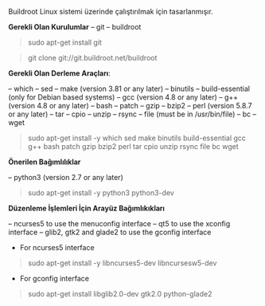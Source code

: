 Buildroot Linux sistemi üzerinde çalıştırılmak için tasarlanmışır.

**Gerekli Olan Kurulumlar**
– git
– buildroot

>sudo apt-get install git

>git clone git://git.buildroot.net/buildroot

**Gerekli Olan Derleme Araçları**:

– which
– sed
– make (version 3.81 or any later)
– binutils
– build-essential (only for Debian based systems)
– gcc (version 4.8 or any later)
– g++ (version 4.8 or any later)
– bash
– patch
– gzip
– bzip2
– perl (version 5.8.7 or any later)
– tar
– cpio
– unzip
– rsync
– file (must be in /usr/bin/file)
– bc
– wget

> sudo apt-get install -y which sed make binutils build-essential gcc g++ bash patch gzip bzip2 perl tar cpio unzip rsync file bc wget

**Önerilen Bağımlılıklar**

– python3 (version 2.7 or any later)

>sudo apt-get install -y python3 python3-dev

**Düzenleme İşlemleri İçin Arayüz Bağımlıkıkları**

– ncurses5 to use the menuconfig interface
– qt5 to use the xconfig interface
– glib2, gtk2 and glade2 to use the gconfig interface


- For ncurses5 interface

> sudo apt-get install -y libncurses5-dev libncursesw5-dev

- For gconfig interface

>sudo apt-get install libglib2.0-dev gtk2.0 python-glade2

